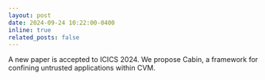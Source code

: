 ```yaml
---
layout: post
date: 2024-09-24 10:22:00-0400
inline: true
related_posts: false
---
```


A new paper is accepted to ICICS 2024. We propose Cabin, a framework for confining untrusted applications within CVM.